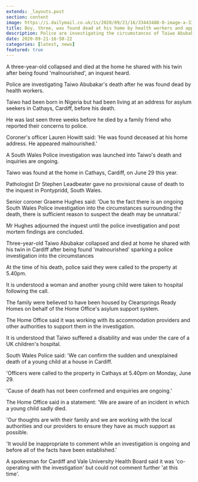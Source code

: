 ```yaml
---
extends: _layouts.post
section: content
image: https://i.dailymail.co.uk/1s/2020/09/21/16/33443488-0-image-a-33_1600702188183.jpg 
title: Boy, three, was found dead at his home by health workers and appeared malnourished, inquest hears  
description: Police are investigating the circumstances of Taiwo Abubakars death after he was found by health workers. Taiwo had been been living at an address for asylum seekers in Cardiff before he died. 
date: 2020-09-21-16-50-22 
categories: [latest, news] 
featured: true 
--- 
```

A three-year-old collapsed and died at the home he shared with his twin after being found 'malnourished', an inquest heard.

Police are investigating Taiwo Abubakar's death after he was found dead by health workers.

Taiwo had been born in Nigeria but had been living at an address for asylum seekers in Cathays, Cardiff, before his death.

He was last seen three weeks before he died by a family friend who reported their concerns to police.

Coroner's officer Lauren Howitt said: 'He was found deceased at his home address. He appeared malnourished.'

A South Wales Police investigation was launched into Taiwo's death and inquiries are ongoing.

Taiwo was found at the home in Cathays, Cardiff, on June 29 this year.

Pathologist Dr Stephen Leadbeater gave no provisional cause of death to the inquest in Pontypridd, South Wales.

Senior coroner Graeme Hughes said: 'Due to the fact there is an ongoing South Wales Police investigation into the circumstances surrounding the death, there is sufficient reason to suspect the death may be unnatural.'

Mr Hughes adjourned the inquest until the police investigation and post mortem findings are concluded.

Three-year-old Taiwo Abubakar collapsed and died at home he shared with his twin in Cardiff after being found 'malnourished' sparking a police investigation into the circumstances

At the time of his death, police said they were called to the property at 5.40pm.

It is understood a woman and another young child were taken to hospital following the call.

The family were believed to have been housed by Clearsprings Ready Homes on behalf of the Home Office's asylum support system.

The Home Office said it was working with its accommodation providers and other authorities to support them in the investigation.

It is understood that Taiwo suffered a disability and was under the care of a UK children's hospital.

South Wales Police said: 'We can confirm the sudden and unexplained death of a young child at a house in Cardiff.

'Officers were called to the property in Cathays at 5.40pm on Monday, June 29.

'Cause of death has not been confirmed and enquiries are ongoing.'

The Home Office said in a statement: 'We are aware of an incident in which a young child sadly died.

'Our thoughts are with their family and we are working with the local authorities and our providers to ensure they have as much support as possible.

'It would be inappropriate to comment while an investigation is ongoing and before all of the facts have been established.'

A spokesman for Cardiff and Vale University Health Board said it was 'co-operating with the investigation' but could not comment further 'at this time'.

